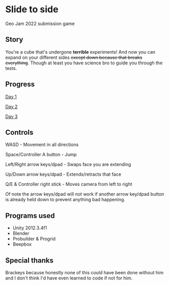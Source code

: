 # Slide to side
 Geo Jam 2022 submission game

## Story

You're a cube that's undergone **terrible** experiments! And now you can expand on your different sides ~~except down because that breaks everything~~. Though at least you have science bro to guide you through the tests.

## Progress

[Day 1](https://youtu.be/brQPDQOjsV4)

[Day 2](https://youtu.be/loI34UKAZ5Y)

[Day 3](https://youtu.be/4p3NziajTcs)

## Controls

WASD - Movement in all directions

Space/Controller A button - Jump

Left/Right arrow keys/dpad - Swaps face you are extending

Up/Down arrow keys/dpad - Extends/retracts that face

Q/E & Controller right stick - Moves camera from left to right


Of note the arrow keys/dpad will not work if another arrow key/dpad button is already held down to prevent anything bad happening.

## Programs used

- Unity 2012.3.4f1
- Blender
- Probuilder & Progrid
- Beepbox

## Special thanks

Brackeys because honestly none of this could have been done without him and I don't think I'd have even learned to code if not for him.
